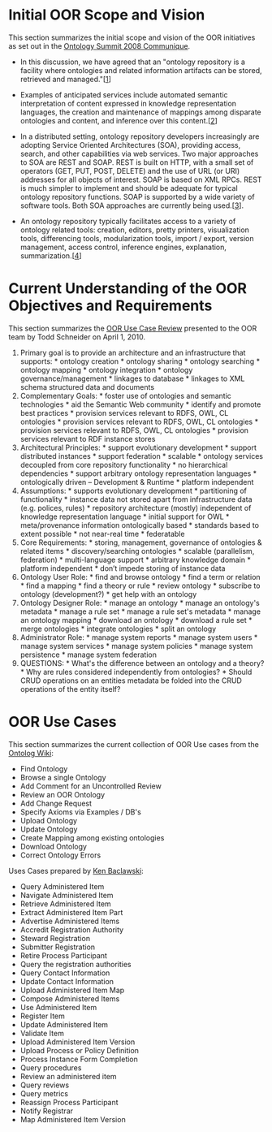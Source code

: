 # Initial OOR Scope and Vision #

This section summarizes the initial scope and vision of the OOR initiatives as set out in the [Ontology Summit 2008 Communique](http://ontolog.cim3.net/cgi-bin/wiki.pl?OntologySummit2008_Communique).

  * In this discussion, we have agreed that an "ontology repository is a facility where ontologies and related information artifacts can be stored, retrieved and managed."[[1](http://ontolog.cim3.net/cgi-bin/wiki.pl?OntologySummit2008_Communique#nid1GUJ)]

  * Examples of anticipated services include automated semantic interpretation of content expressed in knowledge representation languages, the creation and maintenance of mappings among disparate ontologies and content, and inference over this content.[[2](http://ontolog.cim3.net/cgi-bin/wiki.pl?OntologySummit2008_Communique#nid1GUM)]

  * In a distributed setting, ontology repository developers increasingly are adopting Service Oriented Architectures (SOA), providing access, search, and other capabilities via web services. Two major approaches to SOA are REST and SOAP. REST is built on HTTP, with a small set of operators (GET, PUT, POST, DELETE) and the use of URL (or URI) addresses for all objects of interest. SOAP is based on XML RPCs. REST is much simpler to implement and should be adequate for typical ontology repository functions. SOAP is supported by a wide variety of software tools. Both SOA approaches are currently being used.[[3](http://ontolog.cim3.net/cgi-bin/wiki.pl?OntologySummit2008_Communique#nid1GV3)].

  * An ontology repository typically facilitates access to a variety of ontology related tools: creation, editors, pretty printers, visualization tools, differencing tools, modularization tools, import / export, version management, access control, inference engines, explanation, summarization.[[4](http://ontolog.cim3.net/cgi-bin/wiki.pl?OntologySummit2008_Communique#nid1GV4)]

# Current Understanding of the OOR Objectives and Requirements #

This section summarizes the [OOR Use Case Review](http://ontolog.cim3.net/file/work/OOR-Ontolog-Panel/2010-04-01_OOR-Use-Cases-III/OOR-UseCaseReview--ToddSchneider_20100401.pdf) presented to the OOR team by Todd Schneider on April 1, 2010.

  1. Primary goal is to provide an architecture and an infrastructure that supports:
    * ontology creation
    * ontology sharing
    * ontology searching
    * ontology mapping
    * ontology integration
    * ontology governance/management
    * linkages to database
    * linkages to XML schema structured data and documents
  1. Complementary Goals:
    * foster use of ontologies and semantic technologies
    * aid the Semantic Web community
    * identify and promote best practices
    * provision services relevant to RDFS, OWL, CL ontologies
    * provision services relevant to RDFS, OWL, CL ontologies
    * provision services relevant to RDFS, OWL, CL ontologies
    * provision services relevant to RDF instance stores
  1. Architectural Principles:
    * support evolutionary development
    * support distributed instances
    * support federation
    * scalable
    * ontology services decoupled from core repository functionality
    * no hierarchical dependencies
    * support arbitrary ontology representation languages
    * ontologically driven – Development & Runtime
    * platform independent
  1. Assumptions:
    * supports evolutionary development
    * partitioning of functionality
    * instance data not stored apart from infrastructure data (e.g. polices, rules)
    * repository architecture (mostly) independent of knowledge representation language
    * initial support for OWL
    * meta/provenance information ontologically based
    * standards based to extent possible
    * not near-real time
    * federatable
  1. Core Requirements:
    * storing, management, governance of ontologies & related items
    * discovery/searching ontologies
    * scalable (parallelism, federation)
    * multi-language support
    * arbitrary knowledge domain
    * platform independent
    * don’t impede storing of instance data
  1. Ontology User Role:
    * find and browse ontology
    * find a term or relation
    * find a mapping
    * find a theory or rule
    * review ontology
    * subscribe to ontology (development?)
    * get help with an ontology
  1. Ontology Designer Role:
    * manage an ontology
    * manage an ontology's metadata
    * manage a rule set
    * manage a rule set's metadata
    * manage an ontology mapping
    * download an ontology
    * download a rule set
    * merge ontologies
    * integrate ontologies
    * split an ontology
  1. Administrator Role:
    * manage system reports
    * manage system users
    * manage system services
    * manage system policies
    * manage system persistence
    * manage system federation
  1. QUESTIONS:
    * What's the difference between an ontology and a theory?
    * Why are rules considered independently from ontologies?
    * Should CRUD operations on an entities metadata be folded into the CRUD operations of the entity itself?

# OOR Use Cases #

This section summarizes the current collection of OOR Use cases from the [Ontolog Wiki](http://ontolog.cim3.net/cgi-bin/wiki.pl?OpenOntologyRepository_UseCases):
  * Find Ontology
  * Browse a single Ontology
  * Add Comment for an Uncontrolled Review
  * Review an OOR Ontology
  * Add Change Request
  * Specify Axioms via Examples / DB's
  * Upload Ontology
  * Update Ontology
  * Create Mapping among existing ontologies
  * Download Ontology
  * Correct Ontology Errors

Uses Cases prepared by [Ken Baclawski](http://ontolog.cim3.net/file/work/OOR/OOR-Use-Cases/oor-usecase-v2.xml):

  * Query Administered Item
  * Navigate Administered Item
  * Retrieve Administered Item
  * Extract Administered Item Part
  * Advertise Administered Items
  * Accredit Registration Authority
  * Steward Registration
  * Submitter Registration
  * Retire Process Participant
  * Query the registration authorities
  * Query Contact Information
  * Update Contact Information
  * Upload Administered Item Map
  * Compose Administered Items
  * Use Administered Item
  * Register Item
  * Update Administered Item
  * Validate Item
  * Upload Administered Item Version
  * Upload Process or Policy Definition
  * Process Instance Form Completion
  * Query procedures
  * Review an administered item
  * Query reviews
  * Query metrics
  * Reassign Process Participant
  * Notify Registrar
  * Map Administered Item Version